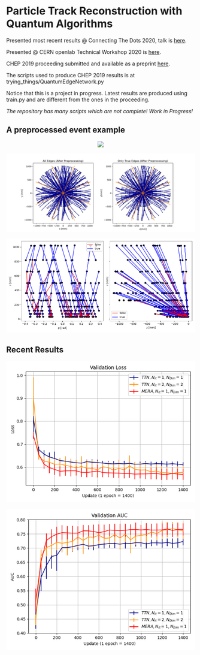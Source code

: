 # Particle Track Reconstruction with Quantum Algorithms

Presented  most recent results @ Connecting The Dots 2020, talk is [here](https://indico.cern.ch/event/831165/contributions/3717116/).

Presented @ CERN openlab Technical Workshop 2020 is [here](https://indico.cern.ch/event/853334/contributions/3688457/).

CHEP 2019 proceeding submitted and available as a preprint [here](https://arxiv.org/abs/2003.08126).

The scripts used to produce CHEP 2019 results is at trying_things/QuantumEdgeNetwork.py

Notice that this is a project in progress. Latest results are produced using train.py and are different from the ones in the proceeding.

*The repository has many scripts which are not complete! Work in Progress!*

## A preprocessed event example
<p align="center">
  <img src="gif/Cartesian3D.gif" />
</p>

<p align="center">
  <img src="png/graphs/Cartesian.png" />
</p>

<p align="center">
  <img src="png/graphs/Cylindrical_initial_graph_colored.png" />
</p>

## Recent Results

<p align="center">
  <img src="png/compare_multiple/validation_loss.png" />
</p>
<p align="center">
  <img src="png/compare_multiple/validation_auc.png" />
</p>
